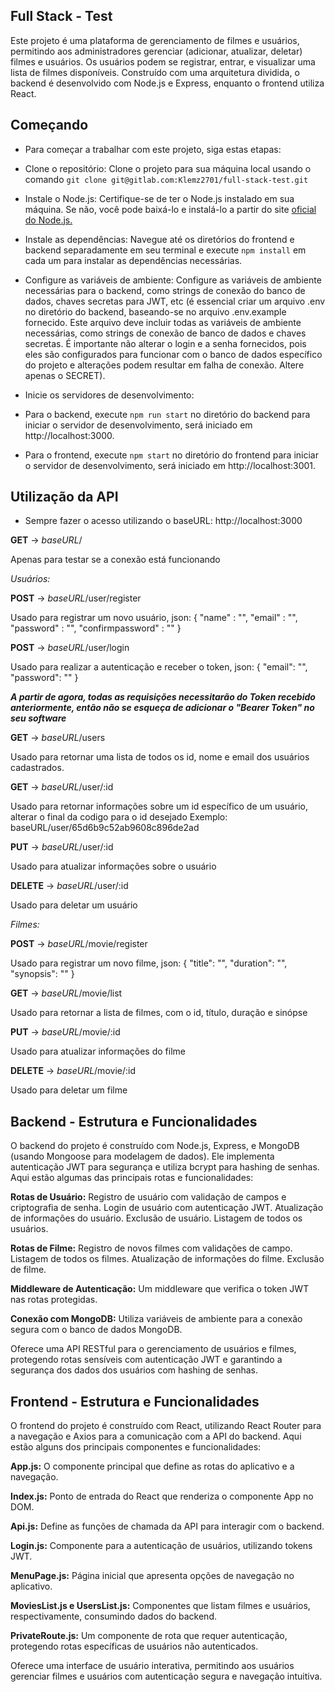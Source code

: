 ## Full Stack - Test

Este projeto é uma plataforma de gerenciamento de filmes e usuários, permitindo aos administradores gerenciar (adicionar, atualizar, deletar) filmes e usuários. Os usuários podem se registrar, entrar, e visualizar uma lista de filmes disponíveis. Construído com uma arquitetura dividida, o backend é desenvolvido com Node.js e Express, enquanto o frontend utiliza React.

## Começando

- Para começar a trabalhar com este projeto, siga estas etapas:

- Clone o repositório: Clone o projeto para sua máquina local usando o comando `git clone git@gitlab.com:Klemz2701/full-stack-test.git`

- Instale o Node.js: Certifique-se de ter o Node.js instalado em sua máquina. Se não, você pode baixá-lo e instalá-lo a partir do site [oficial do Node.js.](https://nodejs.org/)

- Instale as dependências: Navegue até os diretórios do frontend e backend separadamente em seu terminal e execute `npm install` em cada um para instalar as dependências necessárias.

- Configure as variáveis de ambiente: Configure as variáveis de ambiente necessárias para o backend, como strings de conexão do banco de dados, chaves secretas para JWT, etc (é essencial criar um arquivo .env no diretório do backend, baseando-se no arquivo .env.example fornecido. Este arquivo deve incluir todas as variáveis de ambiente necessárias, como strings de conexão de banco de dados e chaves secretas. É importante não alterar o login e a senha fornecidos, pois eles são configurados para funcionar com o banco de dados específico do projeto e alterações podem resultar em falha de conexão. Altere apenas o SECRET).


- Inicie os servidores de desenvolvimento:


- Para o backend, execute `npm run start` no diretório do backend para iniciar o servidor de desenvolvimento, será iniciado em http://localhost:3000.
- Para o frontend, execute `npm start` no diretório do frontend para iniciar o servidor de desenvolvimento, será iniciado em http://localhost:3001.


## Utilização da API
- Sempre fazer o acesso utilizando o baseURL: http://localhost:3000


**GET** -> _baseURL_/

Apenas para testar se a conexão está funcionando

_Usuários:_

**POST** -> _baseURL_/user/register

Usado para registrar um novo usuário, json:
{
    "name" : "",
    "email" : "",
    "password" : "",
    "confirmpassword" : ""
}


**POST** -> _baseURL_/user/login

Usado para realizar a autenticação e receber o token, json:
{
    "email": "",
    "password": ""
}

_**A partir de agora, todas as requisições necessitarão do Token recebido anteriormente, então não se esqueça de adicionar o "Bearer Token" no seu software**_


**GET** -> _baseURL_/users

Usado para retornar uma lista de todos os id, nome e email dos usuários cadastrados.


**GET** -> _baseURL_/user/:id

Usado para retornar informações sobre um id específico de um usuário, alterar o final da codigo para o id desejado
Exemplo: baseURL/user/65d6b9c52ab9608c896de2ad


**PUT** -> _baseURL_/user/:id

Usado para atualizar informações sobre o usuário


**DELETE** -> _baseURL_/user/:id

Usado para deletar um usuário


_Filmes:_

**POST** -> _baseURL_/movie/register

Usado para registrar um novo filme, json:
{
    "title": "",
    "duration": "",
    "synopsis": ""
}


**GET** -> _baseURL_/movie/list

Usado para retornar a lista de filmes, com o id, título, duração e sinópse


**PUT** -> _baseURL_/movie/:id

Usado para atualizar informações do filme


**DELETE** -> _baseURL_/movie/:id

Usado para deletar um filme 


## Backend - Estrutura e Funcionalidades

O backend do projeto é construído com Node.js, Express, e MongoDB (usando Mongoose para modelagem de dados). Ele implementa autenticação JWT para segurança e utiliza bcrypt para hashing de senhas. Aqui estão algumas das principais rotas e funcionalidades:

**Rotas de Usuário:**
Registro de usuário com validação de campos e criptografia de senha.
Login de usuário com autenticação JWT.
Atualização de informações do usuário.
Exclusão de usuário.
Listagem de todos os usuários.

**Rotas de Filme:**
Registro de novos filmes com validações de campo.
Listagem de todos os filmes.
Atualização de informações do filme.
Exclusão de filme.

**Middleware de Autenticação:**
Um middleware que verifica o token JWT nas rotas protegidas.

**Conexão com MongoDB:**
Utiliza variáveis de ambiente para a conexão segura com o banco de dados MongoDB.

Oferece uma API RESTful para o gerenciamento de usuários e filmes, protegendo rotas sensíveis com autenticação JWT e garantindo a segurança dos dados dos usuários com hashing de senhas.

## Frontend - Estrutura e Funcionalidades
O frontend do projeto é construído com React, utilizando React Router para a navegação e Axios para a comunicação com a API do backend. Aqui estão alguns dos principais componentes e funcionalidades:

**App.js:** O componente principal que define as rotas do aplicativo e a navegação.

**Index.js:** Ponto de entrada do React que renderiza o componente App no DOM.

**Api.js:** Define as funções de chamada da API para interagir com o backend.

**Login.js:** Componente para a autenticação de usuários, utilizando tokens JWT.

**MenuPage.js:** Página inicial que apresenta opções de navegação no aplicativo.

**MoviesList.js e UsersList.js:** Componentes que listam filmes e usuários, respectivamente, consumindo dados do backend.

**PrivateRoute.js:** Um componente de rota que requer autenticação, protegendo rotas específicas de usuários não autenticados.

Oferece uma interface de usuário interativa, permitindo aos usuários gerenciar filmes e usuários com autenticação segura e navegação intuitiva.
